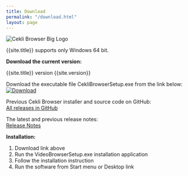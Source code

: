 ```yaml
---
title: Download
permalink: "/download.html"
layout: page
---
```


![Cekli Browser Big Logo]({{site.image_folder}}icon-text.png)

{{site.title}} supports only Windows 64 bit.

**Download the current version:**

{{site.title}} version {{site.version}}

Download the executable file CekliBrowserSetup.exe from the link below:<br/> 
[![Download]({{site.image_folder}}Download.jpg)](https://github.com/yoyokits/VideoBrowser/releases/latest)

Previous Cekli Browser installer and source code on GitHub:<br/>
[All releases in GitHub](https://github.com/yoyokits/VideoBrowser/releases)

The latest and previous release notes:<br/>
[Release Notes](release-notes.html)

**Installation:**
1. Download link above
2. Run the VideoBrowserSetup.exe installation application
3. Follow the installation instruction
4. Run the software from Start menu or Desktop link
